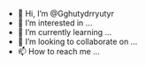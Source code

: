 - 👋 Hi, I’m @Gghutydrryutyr
- 👀 I’m interested in ...
- 🌱 I’m currently learning ...
- 💞️ I’m looking to collaborate on ...
- 📫 How to reach me ...

<!---
Gghutydrryutyr/Gghutydrryutyr is a ✨ special ✨ repository because its `README.md` (this file) appears on your GitHub profile.
You can click the Preview link to take a look at your changes.
--->

